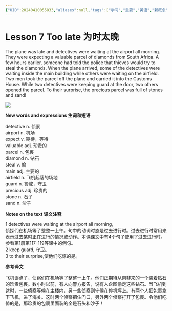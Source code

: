 ```yaml
---
{"UID":20240410055833,"aliases":null,"tags":["学习","重要","英语","新概念"],"source":null,"cssclasses":null,"created":"2024-04-10","dg-publish":true,"permalink":"/英语/新概念/二册/Lesson 7 Too late 为时太晚/课文/","dgPassFrontmatter":true}
---
```


# Lesson 7 Too late 为时太晚

The plane was late and detectives were waiting at the airport all morning. They were expecting a valuable parcel of diamonds from South Africa. A few hours earlier, someone had told the police that thieves would try to steal the diamonds. When the plane arrived, some of the detectives were waiting inside the main building while others were waiting on the airfield. Two men took the parcel off the plane and carried it into the Customs House. While two detectives were keeping guard at the door, two others opened the parcel. To their surprise, the precious parcel was full of stones and sand!  
  
![](https://i.xiao84.com/allimg/150108/1-15010PIA4100.jpg)

**New words and expressions 生词和短语**

detective n. 侦察  
airport n. 机场  
expect v. 期待，等待  
valuable adj. 珍贵的  
parcel n. 包裹  
diamond n. 钻石  
steal v. 偷  
main adj. 主要的  
airfield n. 飞机起落的场地  
guard n. 警戒，守卫  
precious adj. 珍贵的  
stone n. 石子  
sand n. 沙子

**Notes on the text 课文注释**

1 detectives were waiting at the airport all morning,  
侦探们在机场等了整整一上午。句中的动词时态是过去进行时。过去进行时常用来表示过去某时正在进行的情况或动作。本课课文中有4个句子使用了过去进行时。参看第1册第117-119等课中的例句。  
2 keep guard, 守卫。  
3 to their surprise,使他们吃惊的是。

**参考译文**

飞机误点了，侦察们在机场等了整整一上午。他们正期待从南非来的一个装着钻石的珍贵包裹。数小时以前，有人向警方报告，说有人企图偷走这些钻石。当飞机到达时，一些侦察等候在主楼内，另一些侦察则守候在停机坪上。有两个人把包裹拿下飞机，进了海关。这时两个侦察把住门口，另外两个侦察打开了包裹。令他们吃惊的是，那珍贵的包裹里面装的全是石头和沙子！










